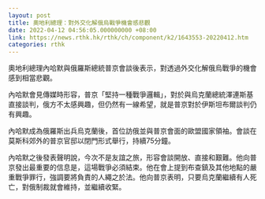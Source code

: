 ```yaml
---
layout: post
title: 奧地利總理：對外交化解俄烏戰爭機會感悲觀
date: 2022-04-12 04:56:05.000000000 +08:00
link: https://news.rthk.hk/rthk/ch/component/k2/1643553-20220412.htm
categories: rthk
---
```


奧地利總理內哈默與俄羅斯總統普京會談後表示，對透過外交化解俄烏戰爭的機會感到相當悲觀。

內哈默會見傳媒時形容，普京「堅持一種戰爭邏輯」，對於與烏克蘭總統澤連斯基直接談判，俄方不太感興趣，但仍然有一線希望，就是普京對於伊斯坦布爾談判仍有興趣。

內哈默成為俄羅斯出兵烏克蘭後，首位訪俄並與普京會面的歐盟國家領袖。會談在莫斯科郊外的普京官邸以閉門形式舉行，持續75分鐘。

內哈默之後發表聲明說，今次不是友誼之旅，形容會談開放、直接和艱難。他向普京發出最重要的信息是，這場戰爭必須結束。他在會上提到布查鎮及其他地點的嚴重戰爭罪行，強調要將負責的人繩之於法。他向普京表明，只要烏克蘭繼續有人死亡，對俄制裁就會維持，並繼續收緊。
